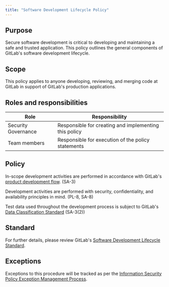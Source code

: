```yaml
---
title: "Software Development Lifecycle Policy"
---
```


## Purpose

Secure software development is critical to developing and maintaining a safe and trusted application. This policy outlines the general components of GitLab's software development lifecycle.

## Scope

This policy applies to anyone developing, reviewing, and merging code at GitLab in support of GitLab's production applications.

## Roles and responsibilities

| Role  | Responsibility |
|-----------|-----------|
| Security Governance | Responsible for creating and implementing this policy |
| Team members | Responsible for execution of the policy statements |

## Policy

In-scope development activities are performed in accordance with GitLab's [product development flow](/handbook/product-development/product-development-flow/). (SA-3)

Development activities are performed with security, confidentiality, and availability principles in mind. (PL-8, SA-8)

Test data used throughout the development process is subject to GitLab's [Data Classification Standard](/handbook/security/data-classification-standard/) (SA-3(2))

## Standard

For further details, please review GitLab's [Software Development Lifecycle Standard](/handbook/security/software-development-lifecycle-standard).

## Exceptions

Exceptions to this procedure will be tracked as per the [Information Security Policy Exception Management Process](/handbook/security/controlled-document-procedure/#exceptions).
